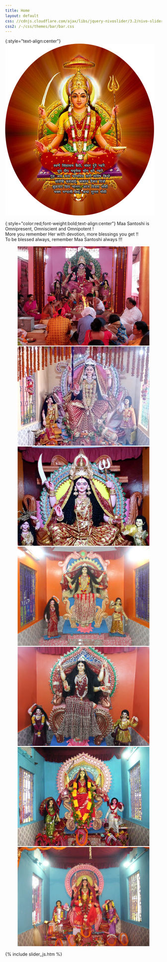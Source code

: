 ```yaml
---
title: Home
layout: default
css: //cdnjs.cloudflare.com/ajax/libs/jquery-nivoslider/3.2/nivo-slider.min.css
css2: /-/css/themes/bar/bar.css
---
```

{:style="text-align:center"}
![Santoshi Maa](/files/home.png)

{:style="color:red;font-weight:bold;text-align:center"}
Maa Santoshi is Omnipresent, Omniscient and Omnipotent !  
More you remember Her with devotion, more blessings you get !!  
To be blessed always, remember Maa Santoshi always !!!  

<div class="slider-wrapper theme-bar" style="width: 424px; margin: 5px auto; clear:both">
    <div id="slider" class="nivoSlider">
        <img src="/files/events/2018/home.jpg" alt="Santoshi Maa Festival at Mariani, Jorhat, Assam on 27th April, 2018">
        <img src="/files/events/2017/home.jpg" alt="Santoshi Maa Festival at Mariani, Jorhat, Assam on 9th June, 2017">
        <img src="/files/events/2016/home.jpg" alt="Santoshi Maa Festival at Mariani, Jorhat, Assam on 13th May, 2016">
        <img src="/files/events/2015/homepage.jpg" alt="Santoshi Maa Festival at Mariani, Jorhat, Assam on 22nd May, 2015">
        <img src="/files/events/2014/1.jpg" alt="Santoshi Maa Festival at Mariani, Jorhat, Assam on 6th June, 2014">
        <!--2013-->
        <!--2012-->
        <img src="/files/events/2011/2.jpg" alt="Santoshi Maa Festival at Mariani, Jorhat, Assam on 10th June, 2011">
        <img src="/files/events/2010/7.jpg" alt="Santoshi Maa Festival at Mariani, Jorhat, Assam on 21st May, 2010">
    </div>
</div>

{% include slider_js.htm %}
